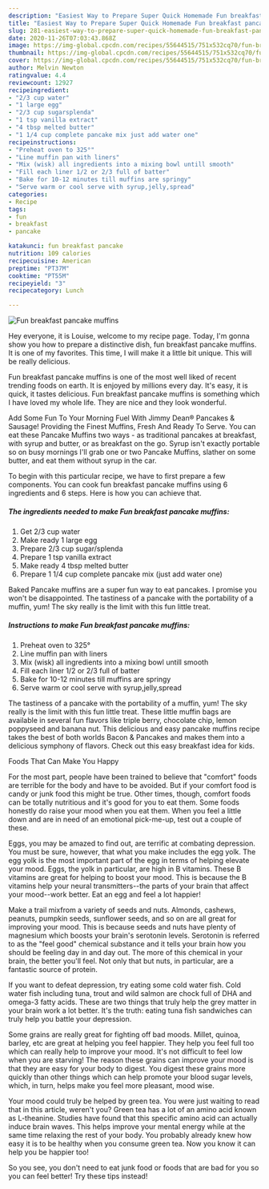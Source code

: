 ```yaml
---
description: "Easiest Way to Prepare Super Quick Homemade Fun breakfast pancake muffins"
title: "Easiest Way to Prepare Super Quick Homemade Fun breakfast pancake muffins"
slug: 281-easiest-way-to-prepare-super-quick-homemade-fun-breakfast-pancake-muffins
date: 2020-11-26T07:03:43.868Z
image: https://img-global.cpcdn.com/recipes/55644515/751x532cq70/fun-breakfast-pancake-muffins-recipe-main-photo.jpg
thumbnail: https://img-global.cpcdn.com/recipes/55644515/751x532cq70/fun-breakfast-pancake-muffins-recipe-main-photo.jpg
cover: https://img-global.cpcdn.com/recipes/55644515/751x532cq70/fun-breakfast-pancake-muffins-recipe-main-photo.jpg
author: Melvin Newton
ratingvalue: 4.4
reviewcount: 12927
recipeingredient:
- "2/3 cup water"
- "1 large egg"
- "2/3 cup sugarsplenda"
- "1 tsp vanilla extract"
- "4 tbsp melted butter"
- "1 1/4 cup complete pancake mix just add water one"
recipeinstructions:
- "Preheat oven to 325°"
- "Line muffin pan with liners"
- "Mix (wisk) all ingredients into a mixing bowl untill smooth"
- "Fill each liner 1/2 or 2/3 full of batter"
- "Bake for 10-12 minutes till muffins are springy"
- "Serve warm or cool serve with syrup,jelly,spread"
categories:
- Recipe
tags:
- fun
- breakfast
- pancake

katakunci: fun breakfast pancake 
nutrition: 109 calories
recipecuisine: American
preptime: "PT37M"
cooktime: "PT55M"
recipeyield: "3"
recipecategory: Lunch

---
```



![Fun breakfast pancake muffins](https://img-global.cpcdn.com/recipes/55644515/751x532cq70/fun-breakfast-pancake-muffins-recipe-main-photo.jpg)

Hey everyone, it is Louise, welcome to my recipe page. Today, I'm gonna show you how to prepare a distinctive dish, fun breakfast pancake muffins. It is one of my favorites. This time, I will make it a little bit unique. This will be really delicious.

Fun breakfast pancake muffins is one of the most well liked of recent trending foods on earth. It is enjoyed by millions every day. It's easy, it is quick, it tastes delicious. Fun breakfast pancake muffins is something which I have loved my whole life. They are nice and they look wonderful.

Add Some Fun To Your Morning Fuel With Jimmy Dean® Pancakes &amp; Sausage! Providing the Finest Muffins, Fresh And Ready To Serve. You can eat these Pancake Muffins two ways - as traditional pancakes at breakfast, with syrup and butter, or as breakfast on the go. Syrup isn&#39;t exactly portable so on busy mornings I&#39;ll grab one or two Pancake Muffins, slather on some butter, and eat them without syrup in the car.


To begin with this particular recipe, we have to first prepare a few components. You can cook fun breakfast pancake muffins using 6 ingredients and 6 steps. Here is how you can achieve that.

<!--inarticleads1-->

##### The ingredients needed to make Fun breakfast pancake muffins:

1. Get 2/3 cup water
1. Make ready 1 large egg
1. Prepare 2/3 cup sugar/splenda
1. Prepare 1 tsp vanilla extract
1. Make ready 4 tbsp melted butter
1. Prepare 1 1/4 cup complete pancake mix (just add water one)


Baked Pancake muffins are a super fun way to eat pancakes. I promise you won&#39;t be disappointed. The tastiness of a pancake with the portability of a muffin, yum! The sky really is the limit with this fun little treat. 

<!--inarticleads2-->

##### Instructions to make Fun breakfast pancake muffins:

1. Preheat oven to 325°
1. Line muffin pan with liners
1. Mix (wisk) all ingredients into a mixing bowl untill smooth
1. Fill each liner 1/2 or 2/3 full of batter
1. Bake for 10-12 minutes till muffins are springy
1. Serve warm or cool serve with syrup,jelly,spread


The tastiness of a pancake with the portability of a muffin, yum! The sky really is the limit with this fun little treat. These little muffin bags are available in several fun flavors like triple berry, chocolate chip, lemon poppyseed and banana nut. This delicious and easy pancake muffins recipe takes the best of both worlds Bacon &amp; Pancakes and makes them into a delicious symphony of flavors. Check out this easy breakfast idea for kids. 

Foods That Can Make You Happy


For the most part, people have been trained to believe that "comfort" foods are terrible for the body and have to be avoided. But if your comfort food is candy or junk food this might be true. Other times, though, comfort foods can be totally nutritious and it's good for you to eat them. Some foods honestly do raise your mood when you eat them. When you feel a little down and are in need of an emotional pick-me-up, test out a couple of these.

Eggs, you may be amazed to find out, are terrific at combating depression. You must be sure, however, that what you make includes the egg yolk. The egg yolk is the most important part of the egg in terms of helping elevate your mood. Eggs, the yolk in particular, are high in B vitamins. These B vitamins are great for helping to boost your mood. This is because the B vitamins help your neural transmitters--the parts of your brain that affect your mood--work better. Eat an egg and feel a lot happier!

Make a trail mixfrom a variety of seeds and nuts. Almonds, cashews, peanuts, pumpkin seeds, sunflower seeds, and so on are all great for improving your mood. This is because seeds and nuts have plenty of magnesium which boosts your brain's serotonin levels. Serotonin is referred to as the "feel good" chemical substance and it tells your brain how you should be feeling day in and day out. The more of this chemical in your brain, the better you'll feel. Not only that but nuts, in particular, are a fantastic source of protein.

If you want to defeat depression, try eating some cold water fish. Cold water fish including tuna, trout and wild salmon are chock full of DHA and omega-3 fatty acids. These are two things that truly help the grey matter in your brain work a lot better. It's the truth: eating tuna fish sandwiches can truly help you battle your depression. 

Some grains are really great for fighting off bad moods. Millet, quinoa, barley, etc are great at helping you feel happier. They help you feel full too which can really help to improve your mood. It's not difficult to feel low when you are starving! The reason these grains can improve your mood is that they are easy for your body to digest. You digest these grains more quickly than other things which can help promote your blood sugar levels, which, in turn, helps make you feel more pleasant, mood wise.

Your mood could truly be helped by green tea. You were just waiting to read that in this article, weren't you? Green tea has a lot of an amino acid known as L-theanine. Studies have found that this specific amino acid can actually induce brain waves. This helps improve your mental energy while at the same time relaxing the rest of your body. You probably already knew how easy it is to be healthy when you consume green tea. Now you know it can help you be happier too!

So you see, you don't need to eat junk food or foods that are bad for you so you can feel better! Try  these tips  instead!

